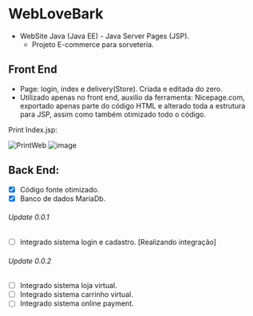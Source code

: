# WebLoveBark

- WebSite Java (Java EE) - Java Server Pages (JSP).
  - Projeto E-commerce para sorveteria. 

## Front End
  - Page: login, index e delivery(Store). Criada e editada do zero. 
  - Utilizado apenas no front end, auxilio da ferramenta: Nicepage.com, exportado apenas parte do código HTML e alterado toda a estrutura para JSP, assim como também otimizado todo o código.
  
Print Index.jsp:

![PrintWeb](https://user-images.githubusercontent.com/13875554/172953414-b6910b00-3079-4395-b712-9edba34e42f0.PNG)
![image](https://user-images.githubusercontent.com/13875554/173159470-13696e28-b247-4114-811f-ca4dbf14ea0f.png)



## Back End:
  
  - [x] Código fonte otimizado.
  - [x] Banco de dados MariaDb.

###### Update 0.0.1 

  - [ ] Integrado sistema login e cadastro.  [Realizando integração]

###### Update 0.0.2

  - [ ] Integrado sistema loja virtual.
  - [ ] Integrado sistema carrinho virtual.
  - [ ] Integrado sistema online payment.
